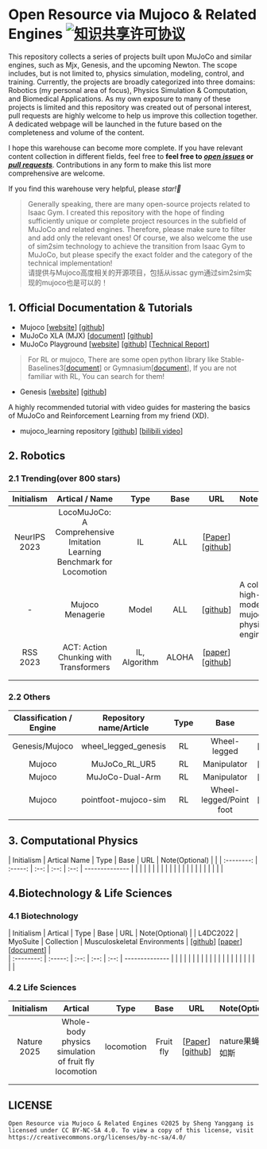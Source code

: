 # Open Resource via Mujoco & Related Engines  <a rel="license" href="http://creativecommons.org/licenses/by-nc-sa/4.0/"><img alt="知识共享许可协议" style="border-width:0" src="https://img.shields.io/badge/license-CC%20BY--NC--SA%204.0-lightgrey" /></a>

This repository collects a series of projects built upon MuJoCo and similar engines, such as Mjx, Genesis, and the upcoming Newton. The scope includes, but is not limited to, physics simulation, modeling, control, and training. Currently, the projects are broadly categorized into three domains: Robotics (my personal area of focus), Physics Simulation & Computation, and Biomedical Applications. As my own exposure to many of these projects is limited and this repository was created out of personal interest, pull requests are highly welcome to help us improve this collection together. A dedicated webpage will be launched in the future based on the completeness and volume of the content.
    
I hope this warehouse can become more complete. If you have relevant content collection in different fields, feel free to  **feel free to [*open issues*](https://github.com/Roundly/Mujoco-Open-Resource/issues/new) or [*pull requests*](https://github.com/Roundly/Mujoco-Open-Resource/compare)**. Contributions in any form to make this list more comprehensive are welcome.

If you find this warehouse very helpful, please *star!🌟*

> Generally speaking, there are many open-source projects related to Isaac Gym. I created this repository with the hope of finding sufficiently unique or complete project resources in the subfield of MuJoCo and related engines. Therefore, please make sure to filter and add only the relevant ones! Of course, we also welcome the use of sim2sim technology to achieve the transition from Isaac Gym to MuJoCo, but please specify the exact folder and the category of the technical implementation!
<br>请提供与Mujoco高度相关的开源项目，包括从issac gym通过sim2sim实现的mujoco也是可以的！


## 1. Official Documentation & Tutorials

- Mujoco  [[website](https://mujoco.org/)] [[github](https://github.com/google-deepmind/mujoco)]
- MuJoCo XLA (MJX)  [[document](https://mujoco.readthedocs.io/en/stable/mjx.html)] [[github](https://github.com/google-deepmind/mujoco/tree/main/mjx)]
- MuJoCo Playground [[website](https://playground.mujoco.org/)] [[github](https://github.com/google-deepmind/mujoco_playground)] [[Technical Report](https://playground.mujoco.org/assets/playground_technical_report.pdf)]

> For RL or mujoco, There are some open python library like Stable-Baselines3[[document](https://stable-baselines3.readthedocs.io/en/master/)] or Gymnasium[[document](https://gymnasium.org.cn/)], If you are not familiar with RL, You can search for them!

- Genesis [[website](https://genesis-embodied-ai.github.io/)] [[github](https://github.com/Genesis-Embodied-AI/Genesis)]

A highly recommended tutorial with video guides for mastering the basics of MuJoCo and Reinforcement Learning from my friend (XD).

- mujoco_learning repository [[github](https://github.com/Albusgive/mujoco_learning)] [[bilibili video](https://www.bilibili.com/video/BV1wMdHYVEnx?spm_id_from=333.788.videopod.sections&vd_source=7f728b80e21aaffa0f2781c650cbe2ce)]

## 2. Robotics

### 2.1 Trending(over 800 stars)

|  Initialism  |                        Artical / Name                        |     Type      | Base  |                             URL                              | Note(Optional)                                               |
| :----------: | :----------------------------------------------------------: | :-----------: | :---: | :----------------------------------------------------------: | ------------------------------------------------------------ |
| NeurIPS 2023 | LocoMuJoCo: A Comprehensive Imitation Learning Benchmark for Locomotion |      IL       |  ALL  | [[Paper](https://arxiv.org/pdf/2311.02496)] [[github](https://github.com/robfiras/loco-mujoco)] |                                                              |
|      -       |                       Mujoco Menagerie                       |     Model     |  ALL  | [[github](https://github.com/google-deepmind/mujoco_menagerie)] | A collection of high-quality models for the mujoco physics engine. |
|   RSS 2023   |            ACT: Action Chunking with Transformers            | IL, Algorithm | ALOHA | [[paper](https://arxiv.org/abs/2304.13705)] [[github](https://github.com/tonyzhaozh/aloha)] |                                                              |
|              |                                                              |               |       |                                                              |                                                              |
|              |                                                              |               |       |                                                              |                                                              |

### 2.2 Others

| Classification / Engine | Repository name/Article | Type |     Base     |                             URL                              | Note(Optional) |
| :---------------------: | :---------------------: | :--: | :----------: | :----------------------------------------------------------: | -------------- |
|     Genesis/Mujoco      |  wheel_legged_genesis   |  RL  | Wheel-legged | [[github](https://github.com/Albusgive/wheel_legged_genesis)] |                |
|         Mujoco          |      MuJoCo_RL_UR5      |  RL  | Manipulator  |  [[github](https://github.com/PaulDanielML/MuJoCo_RL_UR5)]   |          UR5       |
|         Mujoco          |      MuJoCo-Dual-Arm    |  RL  | Manipulator  |  [[github](https://github.com/Autrio/MuJoCo-Dual-Arm)]       |   Franka Panda    |
| Mujoco | pointfoot-mujoco-sim | RL | Wheel-legged/Point foot | [[github](https://github.com/limxdynamics/pointfoot-mujoco-sim)] | 逐际动力开源 |
|                         |                         |      |              |                                                              |                |


## 3. Computational Physics

| Initialism | Artical Name | Type | Base | URL  | Note(Optional) |             |
| :--------: | :-----: | :--: | :--: | :--: | -------------- |
|            |         |      |      |      |                |
|            |         |      |      |      |                |
|            |         |      |      |      |                |

## 4.Biotechnology & Life Sciences

### 4.1 Biotechnology

| Initialism | Artical | Type | Base | URL  | Note(Optional) |
|   L4DC2022         |   MyoSuite      |  Collection    | Musculoskeletal Environments     | [[github](https://github.com/MyoHub/myosuite)] [[paper](https://arxiv.org/abs/2205.13600)]  [[document](https://myosuite.readthedocs.io/)]  |  
| :--------: | :-----: | :--: | :--: | :--: | -------------- | 
|            |         |      |      |      |                |
|            |         |      |      |      |                |
|            |         |      |      |      |                |

### 4.2 Life Sciences

| Initialism  |                        Artical                        |    Type    |   Base    |                             URL                              | Note(Optional)     |
| :---------: | :---------------------------------------------------: | :--------: | :-------: | :----------------------------------------------------------: | ------------------ |
| Nature 2025 | Whole-body physics simulation of fruit fly locomotion | locomotion | Fruit fly | [[Paper](https://www.nature.com/articles/s41586-025-09029-4.pdf)] [[github](https://github.com/TuragaLab/flybody?tab=readme-ov-file)] | nature果蝇恐怖如斯 |
|             |                                                       |            |           |                                                              |                    |
|             |                                                       |            |           |                                                              |                    |




## LICENSE


    Open Resource via Mujoco & Related Engines ©2025 by Sheng Yanggang is licensed under CC BY-NC-SA 4.0. To view a copy of this license, visit https://creativecommons.org/licenses/by-nc-sa/4.0/
